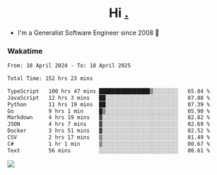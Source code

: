 <h1 align="center">Hi <a href="https://www.hackerrank.com/erasmosaraujo">.</a></h1>
 
- I'm a Generalist Software Engineer  since 2008 🚀
<!--  
<p align="left">
  <a href="https://github.com/erasmosoares/github-readme-stats">
    <img
      align="center"
      src="https://github-readme-stats.vercel.app/api/top-langs/?username=erasmosoares&theme=radical&layout=compact"
    />
  </a>
  <a href="https://github.com/erasmosoares/github-readme-stats">
    [![Harlok's WakaTime stats](https://github-readme-stats.vercel.app/api/wakatime?username=ffflabs)](https://github.com/anuraghazra/github-readme-stats)
  </a>
</p>

<!--
 ### Repo 
 
<p align="left">
 <a href="https://github.com/erasmosoares/github-readme-stats">
    <img
      align="center"
      height="165"
      src="https://github-readme-stats.vercel.app/api/pin?username=erasmosoares&repo=sample-node&title_color=fff&icon_color=f9f9f9&text_color=9f9f9f&bg_color=151515"
    />
  </a>
  <a href="https://github.com/erasmosoares/github-readme-stats">
    <img
      align="center"
      height="165"
      src="https://github-readme-stats.vercel.app/api/pin?username=erasmosoares&repo=sample-node&title_color=fff&icon_color=f9f9f9&text_color=9f9f9f&bg_color=151515"
    />
  </a>
</p>
-->

 ### Wakatime 

<!--START_SECTION:waka-->

```txt
From: 18 April 2024 - To: 18 April 2025

Total Time: 152 hrs 23 mins

TypeScript   100 hrs 47 mins ████████████████▒░░░░░░░░   65.84 %
JavaScript   12 hrs 3 mins   ██░░░░░░░░░░░░░░░░░░░░░░░   07.88 %
Python       11 hrs 19 mins  ██░░░░░░░░░░░░░░░░░░░░░░░   07.39 %
Go           9 hrs 1 min     █▒░░░░░░░░░░░░░░░░░░░░░░░   05.90 %
Markdown     4 hrs 19 mins   ▓░░░░░░░░░░░░░░░░░░░░░░░░   02.82 %
JSON         4 hrs 7 mins    ▓░░░░░░░░░░░░░░░░░░░░░░░░   02.69 %
Docker       3 hrs 51 mins   ▓░░░░░░░░░░░░░░░░░░░░░░░░   02.52 %
CSV          2 hrs 17 mins   ▒░░░░░░░░░░░░░░░░░░░░░░░░   01.49 %
C#           1 hr 1 min      ▒░░░░░░░░░░░░░░░░░░░░░░░░   00.67 %
Text         56 mins         ░░░░░░░░░░░░░░░░░░░░░░░░░   00.61 %
```

<!--END_SECTION:waka-->

![](https://komarev.com/ghpvc/?username=erasmosoares&color=brightgreen)

